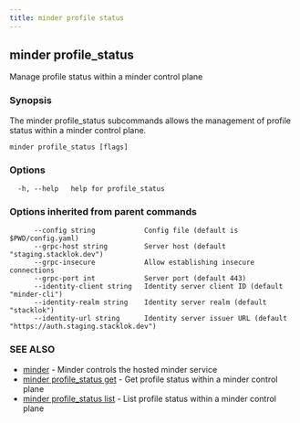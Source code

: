 ```yaml
---
title: minder profile status
---
```

## minder profile_status

Manage profile status within a minder control plane

### Synopsis

The minder profile_status subcommands allows the management of profile status within
a minder control plane.

```
minder profile_status [flags]
```

### Options

```
  -h, --help   help for profile_status
```

### Options inherited from parent commands

```
      --config string            Config file (default is $PWD/config.yaml)
      --grpc-host string         Server host (default "staging.stacklok.dev")
      --grpc-insecure            Allow establishing insecure connections
      --grpc-port int            Server port (default 443)
      --identity-client string   Identity server client ID (default "minder-cli")
      --identity-realm string    Identity server realm (default "stacklok")
      --identity-url string      Identity server issuer URL (default "https://auth.staging.stacklok.dev")
```

### SEE ALSO

* [minder](minder.md)	 - Minder controls the hosted minder service
* [minder profile_status get](minder_profile_status_get.md)	 - Get profile status within a minder control plane
* [minder profile_status list](minder_profile_status_list.md)	 - List profile status within a minder control plane

